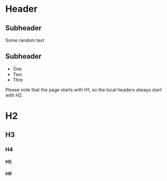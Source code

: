 # Header

## Subheader

Some random text

## Subheader

* One
* Two
* Thre

Please note that the page starts with H1, 
so the local headers always start with H2.

# H2
## H3
### H4

#### H5
##### H6
